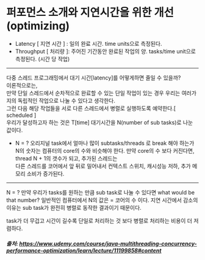 # 퍼포먼스 소개와 지연시간을 위한 개선 (optimizing)

- Latency [ 지연 시간 ] : 일의 완료 시간. time units으로 측정된다.    
- Throughput [ 처리량 ]: 주어진 기간동안 완료된 작업의 양. tasks/time unit으로 측정된다. (시간 당 작업)    

* * *

다중 스레드 프로그래밍에서 대기 시간[latency]를 어떻게하면 줄일 수 있을까?    
이론적으로는,     
만약 단일 스레드에서 순차적으로 완료할 수 있는 단일 작업이 있는 경우 우리는 여러가지의 독립적인 작업으로 나눌 수 있다고 생각한다.    
그런 다음 해당 작업들을 서로 다른 스레드에서 병렬로 실행하도록 예약한다.[ scheduled ]     
우리가 달성하고자 하는 것은 T[time] 대기시간을 N(number of sub tasks)로 나눈 값이다.

- N = ?
  오리지널 task에서 얼마나 많이 subtasks/threads 로 break 해야 하는가
  N의 숫자는 컴퓨터의 core의 수와 비슷해야 한다. 만약 core의 수 보다 커진다면, thread N + 1의 갯수가 되고, 추가된 스레드는      
  다른 스레드를 코어에서 앞 뒤로 밀어내서 컨텍스트 스위치, 캐시성능 저하, 추가 메모리 소비가 증가된다.
  

* * * 
N = ?
만약 우리가 tasks를 원하는 만큼 sub task로 나눌 수 있다면 what would be that number?
일반적인 컴퓨터에서 N의 값은 = 코어의 수 이다. 지연 시간에서 감소의 이유는 sub task가 완전히 병렬로 동작한 결과이기 때문이다.

task가 더 무겁고 시간이 길수록 단일로 처리하는 것 보다 병렬로 처리하는 비용이 더 저렴하다.


##### 출처: https://www.udemy.com/course/java-multithreading-concurrency-performance-optimization/learn/lecture/11199858#content 

